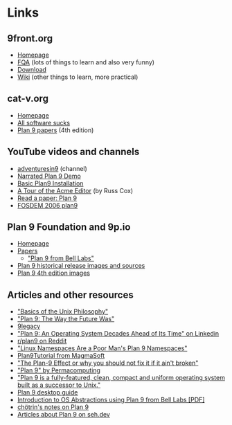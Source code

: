 # Links

## 9front.org

- [Homepage](http://9front.org/)
- [FQA](http://fqa.9front.org/) (lots of things to learn and also very funny)
- [Download](http://9front.org/download)
- [Wiki](http://wiki.9front.org/) (other things to learn, more practical)

## cat-v.org

- [Homepage](https://cat-v.org/)
- [All software sucks](http://harmful.cat-v.org/software/)
- [Plan 9 papers](http://doc.cat-v.org/plan_9/4th_edition/papers/) (4th edition)

## YouTube videos and channels

- [adventuresin9](https://www.youtube.com/channel/UC7qFfPYl0t8Cq7auyblZqxA) (channel)
- [Narrated Plan 9 Demo](https://www.youtube.com/watch?v=SoGLU1l7LwY)
- [Basic Plan9 Installation](https://www.youtube.com/watch?v=NNWFTq0ZwLE)
- [A Tour of the Acme Editor](https://www.youtube.com/watch?v=dP1xVpMPn8M) (by Russ Cox)
- [Read a paper: Plan 9](https://www.youtube.com/watch?v=Mr-ilxxWAcQ)
- [FOSDEM 2006 plan9](https://www.youtube.com/watch?v=VJSlvoUFkBA)

## Plan 9 Foundation and 9p.io

- [Homepage](https://p9f.org/)
- [Papers](https://p9f.org/sys/doc/)
	- ["Plan 9 from Bell Labs"](https://p9f.org/sys/doc/9.html)
- [Plan 9 historical release images and sources](https://p9f.org/dl/)
- [Plan 9 4th edition images](http://9p.io/plan9/download.html)

## Articles and other resources

- ["Basics of the Unix Philosophy"](http://www.catb.org/esr/writings/taoup/html/ch01s06.html)
- ["Plan 9: The Way the Future Was"](http://www.catb.org/esr/writings/taoup/html/plan9.html)
- [9legacy](http://9legacy.org/)
- ["Plan 9: An Operating System Decades Ahead of Its Time" on Linkedin](https://www.linkedin.com/pulse/plan-9-operating-system-decades-ahead-its-time-anastasios-papalias)
- [r/plan9 on Reddit](https://www.reddit.com/r/plan9)
- ["Linux Namespaces Are a Poor Man's Plan 9 Namespaces"](https://yotam.net/posts/linux-namespaces-are-a-poor-mans-plan9-namespaces/)
- [Plan9Tutorial from MagmaSoft](https://at.magma-soft.at/magma.com.ni/sw/wiki/Plan9Tutorial/)
- ["The Plan-9 Effect or why you should not fix it if it ain't broken"](http://groups.di.unipi.it/~nids/docs/the_plan-9_effect.html)
- ["Plan 9" by Permacomputing](https://permacomputing.net/Plan_9/)
- ["Plan 9 is a fully-featured, clean, compact and uniform operating system built as a successor to Unix."](https://wiki.xxiivv.com/site/plan9.html)
- [Plan 9 desktop guide](https://pspodcasting.net/dan/blog/2019/plan9_desktop.html)
- [Introduction to OS Abstractions using Plan 9 from Bell Labs [PDF]](http://plan9.stanleylieber.com/_books/comp/plan9/Introduction.To.OS.Abstractions.Using.Plan.9.From.Bell.Labs.draft.2007.pdf)
- [chötrin's notes on Plan 9](https://chotrin.org/notes/plan9.html)
- [Articles about Plan 9 on seh.dev](https://seh.dev/tags/plan9/)

